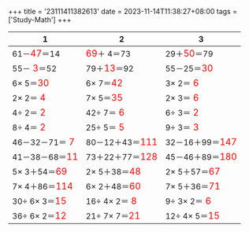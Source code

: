 +++ 
title = '23111411382613' 
date = 2023-11-14T11:38:27+08:00 
tags = ['Study-Math'] 
+++ 

1 | 2 | 3 
-- | -- | -- 
61－<font color=red size=4>47</font>＝14 | <font color=red size=4>69</font>＋ 4＝73 | 29＋<font color=red size=4>50</font>＝79 
55－<font color=red size=4> 3</font>＝52 | 79＋<font color=red size=4>13</font>＝92 | 55－25＝<font color=red size=4>30</font> 
 6× 5＝<font color=red size=4>30</font> |  6× 7＝<font color=red size=4>42</font> |  3× 2＝<font color=red size=4> 6</font> 
 2× 2＝<font color=red size=4> 4</font> |  7× 5＝<font color=red size=4>35</font> |  2× 3＝<font color=red size=4> 6</font> 
 4÷ 2＝<font color=red size=4> 2</font> | 42÷ 7＝<font color=red size=4> 6</font> |  6÷ 3＝<font color=red size=4> 2</font> 
 8÷ 4＝<font color=red size=4> 2</font> | 25÷ 5＝<font color=red size=4> 5</font> |  9÷ 3＝<font color=red size=4> 3</font> 
46－32－71＝<font color=red size=4> 7</font> | 80－12＋43＝<font color=red size=4>111</font> | 32－16＋99＝<font color=red size=4>147</font> 
41－38－68＝<font color=red size=4>11</font> | 73＋22＋77＝<font color=red size=4>128</font> | 45－46＋89＝<font color=red size=4>180</font> 
 5× 3＋54＝<font color=red size=4>69</font> |  2× 5＋38＝<font color=red size=4>48</font> |  2× 5＋57＝<font color=red size=4>67</font> 
 7× 4＋86＝<font color=red size=4>114</font> |  6× 2＋48＝<font color=red size=4>60</font> |  7× 5＋36＝<font color=red size=4>71</font> 
30÷ 6× 3＝<font color=red size=4>15</font> | 16÷ 4× 2＝<font color=red size=4> 8</font> |  9÷ 3× 2＝<font color=red size=4> 6</font> 
36÷ 6× 2＝<font color=red size=4>12</font> | 21÷ 7× 7＝<font color=red size=4>21</font> | 12÷ 4× 5＝<font color=red size=4>15</font> 

